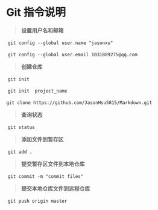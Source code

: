 # Git 指令说明

> __设置用户名和邮箱__

​    `git config --global user.name "jasonxu"`

​    `git config --global user.email 1031889275@qq.com`

> __创建仓库__

​    `git init`

​    `git init  project_name`

​    `git clone https://github.com/JasonHsu5815/Markdown.git`

> __查询状态__

​    `git status`

> __添加文件到暂存区__

​    `git add .`

> __提交暂存区文件到本地仓库__

​    `git commit -m "commit files"`

> __提交本地仓库文件到远程仓库__

​    `git push origin master`



